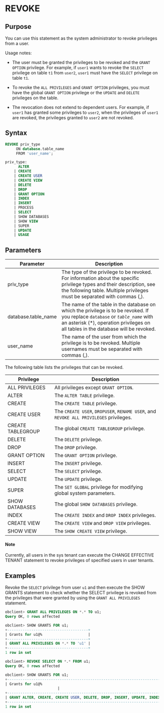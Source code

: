 # REVOKE

## Purpose

You can use this statement as the system administrator to revoke privileges from a user.

Usage notes:

* The user must be granted the privileges to be revoked and the `GRANT OPTION` privilege. For example, if `user1` wants to revoke the `SELECT` privilege on table `t1` from `user2`, `user1` must have the `SELECT` privilege on table `t1`.

* To revoke the `ALL PRIVILEGES` and `GRANT OPTION` privileges, you must have the global `GRANT OPTION` privilege or the `UPDATE` and `DELETE` privileges on the table.

* The revocation does not extend to dependent users. For example, if `user1` has granted some privileges to `user2`, when the privileges of `user1` are revoked, the privileges granted to `user2` are not revoked.

## Syntax

```sql
REVOKE priv_type
     ON database.table_name
     FROM 'user_name';

priv_type:
      ALTER
    | CREATE
    | CREATE USER
    | CREATE VIEW
    | DELETE
    | DROP
    | GRANT OPTION
    | INDEX
    | INSERT
    | PROCESS
    | SELECT
    | SHOW DATABASES
    | SHOW VIEW
    | SUPER
    | UPDATE
    | USAGE
```

## Parameters

| **Parameter** | **Description** |
|---------------------|-------------------------------------------------------------------------------------------|
| priv_type | The type of the privilege to be revoked. For information about the specific privilege types and their description, see the following table.  Multiple privileges must be separated with commas (,).  |
| database.table_name | The name of the table in the database on which the privilege is to be revoked.  If you replace `database` or *`table_name`* with an asterisk (\*), operation privileges on all tables in the database will be revoked.  |
| user_name | The name of the user from which the privilege is to be revoked. Multiple usernames must be separated with commas (,).  |

The following table lists the privileges that can be revoked.

| **Privilege** | **Description** |
|-------------------|------------------------------------------------------------------------|
| ALL PRIVILEGES | All privileges except `GRANT OPTION`.  |
| ALTER | The `ALTER TABLE` privilege.  |
| CREATE | The `CREATE TABLE` privilege.  |
| CREATE USER | The `CREATE USER`, `DROPUSER`, `RENAME USER`, and `REVOKE ALL PRIVILEGES` privileges.  |
| CREATE TABLEGROUP | The global `CREATE TABLEGROUP` privilege.  |
| DELETE | The `DELETE` privilege.  |
| DROP | The `DROP` privilege.  |
| GRANT OPTION | The `GRANT OPTION` privilege.  |
| INSERT | The `INSERT` privilege.  |
| SELECT | The `SELECT` privilege.  |
| UPDATE | The `UPDATE` privilege.  |
| SUPER | The `SET GLOBAL` privilege for modifying global system parameters.  |
| SHOW DATABASES | The global `SHOW DATABASES` privilege.  |
| INDEX | The `CREATE INDEX` and `DROP INDEX` privileges.  |
| CREATE VIEW | The `CREATE VIEW` and `DROP VIEW` privileges.  |
| SHOW VIEW | The `SHOW CREATE VIEW` privilege.  |

  <main id="notice" type='explain'>
    <h4>Note</h4>
    <p>Currently, all users in the sys tenant can execute the CHANGE EFFECTIVE TENANT statement to revoke privileges of specified users in user tenants. </p>
  </main>

## Examples

Revoke the `SELECT` privilege from user `u1` and then execute the SHOW GRANTS statement to check whether the SELECT privilege is revoked from the privileges that were granted by using the `GRANT ALL PRIVILEGES` statement.

```sql
obclient> GRANT ALL PRIVILEGES ON *.* TO u1;
Query OK, 0 rows affected

obclient> SHOW GRANTS FOR u1;
+-------------------------------------+
| Grants for u1@%                     |
+-------------------------------------+
| GRANT ALL PRIVILEGES ON *.* TO 'u1' |
+-------------------------------------+
1 row in set

obclient> REVOKE SELECT ON *.* FROM u1;
Query OK, 0 rows affected

obclient> SHOW GRANTS FOR u1;
+-------------------------------------------------------------------------------------------------------------------------------------------------------------------------------------------------------------------------------------+
| Grants for u1@%
                        |
+-------------------------------------------------------------------------------------------------------------------------------------------------------------------------------------------------------------------------------------+
| GRANT ALTER, CREATE, CREATE USER, DELETE, DROP, INSERT, UPDATE, INDEX, CREATE VIEW, SHOW VIEW, SHOW DB, SUPER, PROCESS, FILE, ALTER TENANT, ALTER SYSTEM, CREATE RESOURCE POOL, CREATE RESOURCE UNIT ON *.* TO 'u1' |
+-------------------------------------------------------------------------------------------------------------------------------------------------------------------------------------------------------------------------------------+
1 row in set
```
